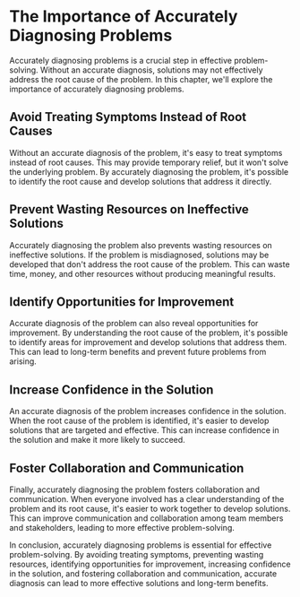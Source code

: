 The Importance of Accurately Diagnosing Problems
===========================================================================================================

Accurately diagnosing problems is a crucial step in effective problem-solving. Without an accurate diagnosis, solutions may not effectively address the root cause of the problem. In this chapter, we'll explore the importance of accurately diagnosing problems.

Avoid Treating Symptoms Instead of Root Causes
----------------------------------------------

Without an accurate diagnosis of the problem, it's easy to treat symptoms instead of root causes. This may provide temporary relief, but it won't solve the underlying problem. By accurately diagnosing the problem, it's possible to identify the root cause and develop solutions that address it directly.

Prevent Wasting Resources on Ineffective Solutions
--------------------------------------------------

Accurately diagnosing the problem also prevents wasting resources on ineffective solutions. If the problem is misdiagnosed, solutions may be developed that don't address the root cause of the problem. This can waste time, money, and other resources without producing meaningful results.

Identify Opportunities for Improvement
--------------------------------------

Accurate diagnosis of the problem can also reveal opportunities for improvement. By understanding the root cause of the problem, it's possible to identify areas for improvement and develop solutions that address them. This can lead to long-term benefits and prevent future problems from arising.

Increase Confidence in the Solution
-----------------------------------

An accurate diagnosis of the problem increases confidence in the solution. When the root cause of the problem is identified, it's easier to develop solutions that are targeted and effective. This can increase confidence in the solution and make it more likely to succeed.

Foster Collaboration and Communication
--------------------------------------

Finally, accurately diagnosing the problem fosters collaboration and communication. When everyone involved has a clear understanding of the problem and its root cause, it's easier to work together to develop solutions. This can improve communication and collaboration among team members and stakeholders, leading to more effective problem-solving.

In conclusion, accurately diagnosing problems is essential for effective problem-solving. By avoiding treating symptoms, preventing wasting resources, identifying opportunities for improvement, increasing confidence in the solution, and fostering collaboration and communication, accurate diagnosis can lead to more effective solutions and long-term benefits.
